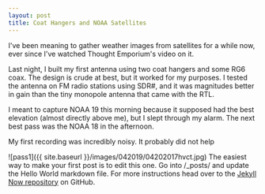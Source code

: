 ```yaml
---
layout: post
title: Coat Hangers and NOAA Satellites
---
```


I've been meaning to gather weather images from satellites for a while now, ever since I've watched Thought Emporium's video on it. 

Last night, I built my first antenna using two coat hangers and some RG6 coax. The design is crude at best, but it worked for my purposes. I tested the antenna on FM radio stations using SDR#, and it was magnitudes better in gain than the tiny monopole antenna that came with the RTL.

I meant to capture NOAA 19 this morning because it supposed had the best elevation (almost directly above me), but I slept through my alarm. The next best pass was the NOAA 18 in the afternoon. 

My first recording was incredibly noisy. It probably did not help

![pass1]({{ site.baseurl }}/images/042019/04202017hvct.jpg)
The easiest way to make your first post is to edit this one. Go into /_posts/ and update the Hello World markdown file. For more instructions head over to the [Jekyll Now repository](https://github.com/barryclark/jekyll-now) on GitHub.